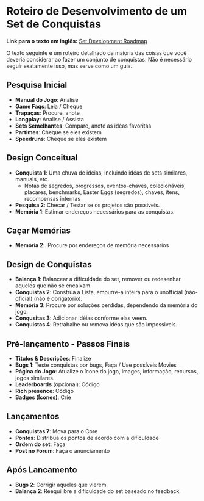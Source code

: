 # Roteiro de Desenvolvimento de um Set de Conquistas

**Link para o texto em inglês:** [Set Development Roadmap](/developer-docs/set-development-roadmap.html)

O texto seguinte é um roteiro detalhado da maioria das coisas que você deveria considerar ao fazer um conjunto de conquistas. Não é necessário seguir exatamente isso, mas serve como um guia.

## Pesquisa Inicial

- **Manual do Jogo**: Analise
- **Game Faqs**: Leia / Cheque
- **Trapaças**: Procure, anote
- **Longplay**: Analise / Assista
- **Sets Semelhantes**: Compare, anote as idéas favoritas
- **Partimes**: Cheque se eles existem
- **Speedruns**: Cheque se eles existem

## Design Conceitual

- **Conquista 1**: Uma chuva de idéias, incluindo idéas de sets similares, manuais, etc.
  - Notas de segredos, progressos, eventos-chaves, colecionáveis, placares,
    benchmarks, Easter Eggs (segredos), chaves, itens, recompensas internas
- **Pesquisa 2**: Checar / Testar se os projetos são possiveis.
- **Memória 1**: Estimar endereços necessários para as conquistas.

## Caçar Memórias

- **Memória 2**:. Procure por endereços de memória necessários

## Design de Conquistas

- **Balança 1**: Balancear a dificuldade do set, remover ou redesenhar
  aqueles que não se encaixam.
- **Conquistas 2**: Construa a Lista, empurre-a inteira para o unofficial (não-oficial) (não é obrigatório).
- **Memória 3**: Procure por soluções perdidas, dependendo da memória do jogo.
- **Conqusitas 3**: Adicionar idéias conforme elas veem.
- **Conquistas 4**: Retrabalhe ou remova idéas que são impossiveis.

## Pré-lançamento - Passos Finais

- **Titulos & Descrições**: Finalize
- **Bugs 1**: Teste conquistas por bugs, Faça / Use possíveis Movies
- **Página do Jogo**: Atualize o ícone do jogo, images, informação, recursos, jogos similares.
- **Leaderboards** (opcional): Código
- **Rich presence**: Código
- **Badges (Ícones)**: Crie

## Lançamentos

- **Conquistas 7**: Mova para o Core
- **Pontos**: Distribua os pontos de acordo com a dificuldade
- **Ordem do set**: Faça
- **Post no Forum**: Faça o anunciamento

## Após Lancamento

- **Bugs 2**: Corrigir aqueles que vierem.
- **Balança 2**: Reequilibre a dificuldade do set baseado no feedback.
